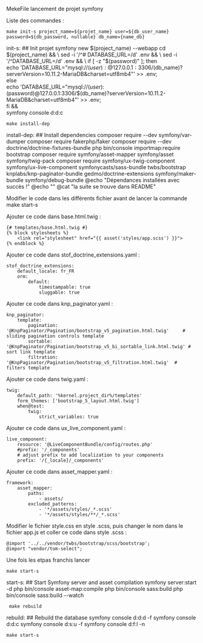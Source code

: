 MekeFile lancement de projet symfony




Liste des commandes :



    make init-s project_name=${projet_name} user=${db_user_name} password=${db_password, nullable} db_name={name_db}

    


init-s: ## Init projet
    symfony new $(project_name) --webapp
    cd $(project_name) && \
    sed -i '/^# DATABASE_URL=/d' .env && \
    sed -i '/^DATABASE_URL=/d' .env && \
    if [ -z "$(password)" ]; then \
        echo 'DATABASE_URL="mysql://$(user):@127.0.0.1:3306/$(db_name)?serverVersion=10.11.2-MariaDB&charset=utf8mb4"' >> .env; \
    else \
        echo 'DATABASE_URL="mysql://$(user):$(password)@127.0.0.1:3306/$(db_name)?serverVersion=10.11.2-MariaDB&charset=utf8mb4"' >> .env; \
    fi && \
    symfony console d:d:c

       
       

    make install-dep

    
       

install-dep: ## Install dependencies
    composer require --dev symfony/var-dumper
    composer require fakerphp/faker
    composer require --dev doctrine/doctrine-fixtures-bundle
    php bin/console importmap:require bootstrap
    composer require symfony/asset-mapper symfony/asset symfony/twig-pack
    composer require symfony/ux-twig-component symfony/ux-live-component symfonycasts/sass-bundle twbs/bootstrap knplabs/knp-paginator-bundle gedmo/doctrine-extensions symfony/maker-bundle symfony/debug-bundle
    @echo "Dépendances installées avec succès !"
    @echo ""
    @cat "la suite se trouve dans README" 





Modifier le code dans les différents fichier avant de lancer la commande make start-s


Ajouter ce code dans base.html.twig :

    {# templates/base.html.twig #}
    {% block stylesheets %}
        <link rel="stylesheet" href="{{ asset('styles/app.scss') }}">
    {% endblock %}

Ajouter ce code dans stof_doctrine_extensions.yaml :

    stof_doctrine_extensions:
        default_locale: fr_FR
        orm:
            default:
                timestampable: true
                sluggable: true

Ajouter ce code dans knp_paginator.yaml :

    knp_paginator:
        template:
            pagination: '@KnpPaginator/Pagination/bootstrap_v5_pagination.html.twig'     # sliding pagination controls template
            sortable: '@KnpPaginator/Pagination/bootstrap_v5_bi_sortable_link.html.twig' # sort link template
            filtration: '@KnpPaginator/Pagination/bootstrap_v5_filtration.html.twig'  # filters template

Ajouter ce code dans twig.yaml :

    twig:
        default_path: '%kernel.project_dir%/templates'
        form_themes: ['bootstrap_5_layout.html.twig']
        when@test:
            twig:
                strict_variables: true

Ajouter ce code dans ux_live_component.yaml :

    live_component:
        resource: '@LiveComponentBundle/config/routes.php'
        #prefix: '/_components'
        # adjust prefix to add localization to your components
        prefix: '/{_locale}/_components'

Ajouter ce code dans asset_mapper.yaml :

    framework:
        asset_mapper:
            paths:
                - assets/
            excluded_patterns:
                - '*/assets/styles/_*.scss'
                - '*/assets/styles/**/_*.scss'

Modifier le fichier style.css en style .scss, puis changer le nom dans le fichier app.js et coller ce code dans style .scss :

    @import '../../vendor/twbs/bootstrap/scss/bootstrap';
    @import "vendor/tom-select";



Une fois les etpas franchis lancer 


    make start-s



start-s: ## Start Symfony server and asset compilation
    symfony server:start -d
    php bin/console asset-map:compile
    php bin/console sass:build
    php bin/console sass:build --watch


     make rebuild 
        


rebuild: ## Rebuild the database
    symfony console d:d:d -f
    symfony console d:d:c
    symfony console d:s:u -f
    symfony console d:f:l -n


    make start-s

        
  

